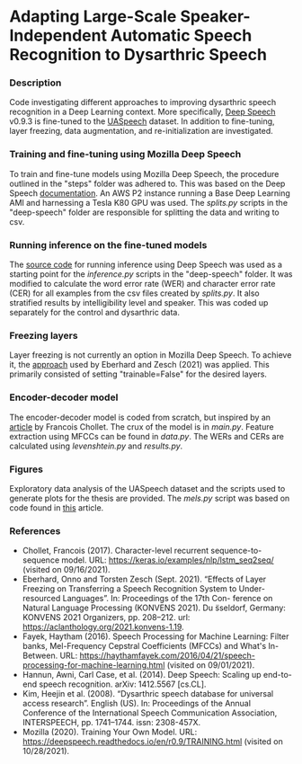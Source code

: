 # Adapting Large-Scale Speaker-Independent Automatic Speech Recognition to Dysarthric Speech

### Description

Code investigating different approaches to improving dysarthric speech recognition in a Deep Learning context. More specifically, [Deep Speech](https://github.com/mozilla/DeepSpeech) v0.9.3 is fine-tuned to the [UASpeech](http://www.isle.illinois.edu/sst/data/UASpeech/) dataset. In addition to fine-tuning, layer freezing, data augmentation, and re-initialization are investigated. 

### Training and fine-tuning using Mozilla Deep Speech

To train and fine-tune models using Mozilla Deep Speech, the procedure outlined in the "steps" folder was adhered to. This was based on the Deep Speech [documentation](https://deepspeech.readthedocs.io/en/r0.9/TRAINING.html). An AWS P2 instance running a Base Deep Learning AMI and harnessing a Tesla K80 GPU was used. The *splits.py* scripts in the "deep-speech" folder are responsible for splitting the data and writing to csv. 

### Running inference on the fine-tuned models

The [source code](https://deepspeech.readthedocs.io/en/r0.9/Python-Examples.html#py-api-example) for running inference using Deep Speech was used as a starting point for the *inference.py* scripts in the "deep-speech" folder. It was modified to calculate the word error rate (WER) and character error rate (CER) for all examples from the csv files created by *splits.py*. It also stratified results by intelligibility level and speaker. This was coded up separately for the control and dysarthric data. 

### Freezing layers

Layer freezing is not currently an option in Mozilla Deep Speech. To achieve it, the [approach](https://github.com/onnoeberhard/deepspeech-transfer/tree/transfer-2) used by Eberhard and Zesch (2021) was applied. This primarily consisted of setting "trainable=False" for the desired layers. 

### Encoder-decoder model

The encoder-decoder model is coded from scratch, but inspired by an [article](https://keras.io/examples/nlp/lstm_seq2seq/) by Francois Chollet. The crux of the model is in *main.py*. Feature extraction using MFCCs can be found in *data.py*. The WERs and CERs are calculated using *levenshtein.py* and *results.py*.

### Figures

Exploratory data analysis of the UASpeech dataset and the scripts used to generate plots for the thesis are provided. The *mels.py* script was based on code found in [this](https://haythamfayek.com/2016/04/21/speech-processing-for-machine-learning.html) article.

### References

* Chollet, Francois (2017). Character-level recurrent sequence-to-sequence model. URL: https://keras.io/examples/nlp/lstm_seq2seq/ (visited on 09/16/2021).
* Eberhard, Onno and Torsten Zesch (Sept. 2021). “Effects of Layer Freezing on Transferring a Speech Recognition System to Under-resourced Languages”. In: Proceedings of the 17th Con- ference on Natural Language Processing (KONVENS 2021). Du ̈sseldorf, Germany: KONVENS 2021 Organizers, pp. 208–212. url: https://aclanthology.org/2021.konvens-1.19.
* Fayek, Haytham (2016). Speech Processing for Machine Learning: Filter banks, Mel-Frequency Cepstral Coefficients (MFCCs) and What's In-Between. URL: https://haythamfayek.com/2016/04/21/speech-processing-for-machine-learning.html (visited on 09/01/2021).
* Hannun, Awni, Carl Case, et al. (2014). Deep Speech: Scaling up end-to-end speech recognition. arXiv: 1412.5567 [cs.CL].
* Kim, Heejin et al. (2008). “Dysarthric speech database for universal access research”. English (US). In: Proceedings of the Annual Conference of the International Speech Communication Association, INTERSPEECH, pp. 1741–1744. issn: 2308-457X.
* Mozilla (2020). Training Your Own Model. URL: https://deepspeech.readthedocs.io/en/r0.9/TRAINING.html (visited on 10/28/2021).
